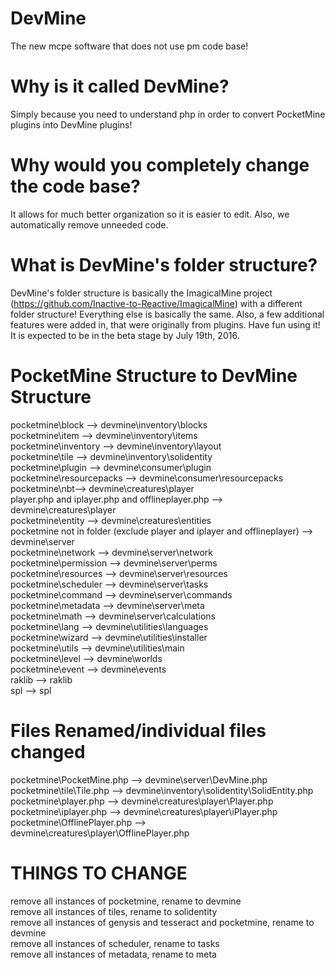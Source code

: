 # DevMine
The new mcpe software that does not use pm code base! 

# Why is it called DevMine?
Simply because you need to understand php in order to convert PocketMine plugins into DevMine plugins!

# Why would you completely change the code base?
It allows for much better organization so it is easier to edit. Also, we automatically remove unneeded code.

# What is DevMine's folder structure?
DevMine's folder structure is basically the ImagicalMine project (https://github.com/Inactive-to-Reactive/ImagicalMine) with a different folder structure! Everything else is basically the same. Also, a few additional features were added in, that were originally from plugins. Have fun using it! It is expected to be in the beta stage by July 19th, 2016.

# PocketMine Structure to DevMine Structure
pocketmine\block --> devmine\inventory\blocks <br>
pocketmine\item --> devmine\inventory\items <br>
pocketmine\inventory --> devmine\inventory\layout <br>
pocketmine\tile --> devmine\inventory\solidentity <br>
pocketmine\plugin --> devmine\consumer\plugin <br>
pocketmine\resourcepacks --> devmine\consumer\resourcepacks <br>
pocketmine\nbt--> devmine\creatures\player <br>
player.php and iplayer.php and offlineplayer.php --> devmine\creatures\player  <br>
pocketmine\entity --> devmine\creatures\entities <br>
pocketmine not in folder (exclude player and iplayer and offlineplayer) --> devmine\server <br>
pocketmine\network --> devmine\server\network <br>
pocketmine\permission --> devmine\server\perms <br>
pocketmine\resources --> devmine\server\resources <br>
pocketmine\scheduler --> devmine\server\tasks <br>
pocketmine\command --> devmine\server\commands <br>
pocketmine\metadata --> devmine\server\meta<br>
pocketmine\math --> devmine\server\calculations <br>
pocketmine\lang --> devmine\utilities\languages <br>
pocketmine\wizard --> devmine\utilities\installer <br>
pocketmine\utils --> devmine\utilities\main <br>
pocketmine\level --> devmine\worlds <br>
pocketmine\event --> devmine\events <br>
raklib --> raklib <br>
spl --> spl <br>

# Files Renamed/individual files changed
pocketmine\PocketMine.php --> devmine\server\DevMine.php <br>
pocketmine\tile\Tile.php --> devmine\inventory\solidentity\SolidEntity.php <br>
pocketmine\player.php --> devmine\creatures\player\Player.php  <br>
pocketmine\iplayer.php --> devmine\creatures\player\iPlayer.php  <br>
pocketmine\OfflinePlayer.php --> devmine\creatures\player\OfflinePlayer.php  <br>

# THINGS TO CHANGE
remove all instances of pocketmine, rename to devmine <br>
remove all instances of tiles, rename to solidentity <br>
remove all instances of genysis and tesseract and pocketmine, rename to devmine <br>
remove all instances of scheduler, rename to tasks <br>
remove all instances of metadata, rename to meta <br>

